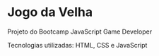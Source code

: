 # Jogo da Velha

Projeto do Bootcamp JavaScript Game Developer

Tecnologias utilizadas: HTML, CSS e JavaScript
